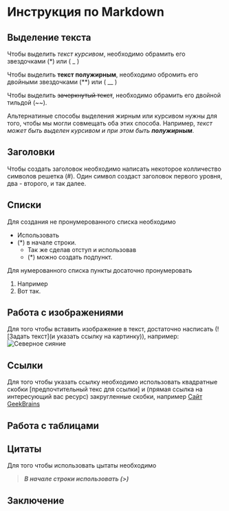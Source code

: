 # Инструкция по Markdown

## Выделение текста

Чтобы выделить *текст курсивом*, необходимо обрамить его звездочками (*) или ( _ )

Чтобы выделить **текст полужирным**, необходимо обромить его двойными звездочками (**) или ( __ )

Чтобы выделить ~~зачеркнутый текст~~, необходимо обрамить его двойной тильдой (~~).

Альтернатиные способы выделения жирным или курсивом нужны для того, чтобы мы могли совмещать оба этих способа. Например, _текст может быть выделен курсивом и при этом быть **полужирным**_.

## Заголовки

Чтобы создать заголовок необходимо написать некоторое колличество символов решетка (#). Один символ создаст заголовок первого уровня, два - второго, и так далее.

## Списки

Для создания не пронумерованного списка необходимо
* Использовать
* (*) в начале строки.
    * Так же сделав отступ и использовав
    * (*) можно создать подпункт.

Для нумерованного списка пункты досаточно пронумеровать
1. Например
2. Вот так.

## Работа с изображениями

Для того чтобы вставить изображение в текст, достаточно 
насписать (![Задать текст](и указать ссылку на картинку)), например: ![Северное сияние](Siyanie.jpg)

## Ссылки

Для того чтобы указать ссылку необходимо использовать квадратные скобки [предпочтительный текс для ссылки] и (прямая ссылка на интересующий вас ресурс) закругленные скобки, например [Сайт GeekBrains](https://gb.ru/)

## Работа с таблицами

## Цитаты

Для того чтобы использовать цытаты необходимо
> _**В начале строки использовать (>)**_

## Заключение